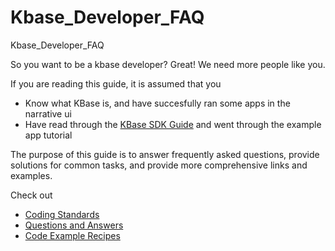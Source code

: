# Kbase_Developer_FAQ
Kbase_Developer_FAQ

So you want to be a kbase developer? Great! We need more people like you.

If you are reading this guide, it is assumed that you 

* Know what KBase is, and have succesfully ran some apps in the narrative ui
* Have read through the [KBase SDK Guide](https://github.com/kbase/kb_sdk/) and went through the example app tutorial

The purpose of this guide is to answer frequently asked questions, provide solutions for common tasks, and provide more comprehensive links and examples.

Check out
* [Coding Standards](coding_standards.md)
* [Questions and Answers](questions_and_answers.md)
* [Code Example Recipes](recipes/common_recipes.md)

